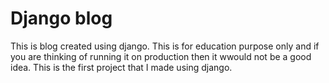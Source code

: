 # Django blog

This is blog created using django. This is for education purpose only and if you are thinking of running it on production then it wwould not be a good idea. This is the first project that I made using django.
